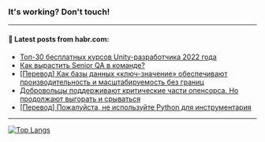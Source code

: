 ### It's working? Don't touch!

---
<!--
#### 🛠️ Technical stack:

![C++](https://img.shields.io/badge/C++-informational?logo=c%2B%2B&style=flat&logoColor=white&color=9C033A)
![Java](https://img.shields.io/badge/Java-informational?logo=java&style=flat&logoColor=white&color=007396)
![Kotlin](https://img.shields.io/badge/Kotlin-informational?logo=Kotlin&style=flat&logoColor=white&color=0095D5)
![JS](https://img.shields.io/badge/JS-informational?logo=javaScript&style=flat&logoColor=black&color=F7Df1E) <br>
![HTML5](https://img.shields.io/badge/HTML5-informational?logo=html5&style=flat&logoColor=white&color=E34F26)
![CSS3](https://img.shields.io/badge/CSS3-informational?logo=css3&style=flat&logoColor=white&color=157286)
![Sass](https://img.shields.io/badge/Saas-informational?logo=sass&style=flat&logoColor=white&color=hotpink)
![PHP](https://img.shields.io/badge/PHP-informational?logo=php&style=flat&logoColor=white&color=777BB4) <br>
![WebPAck](https://img.shields.io/badge/WebPack-informational?logo=webPack&style=flat&logoColor=white&color=FF6F00)
![Bootstrap](https://img.shields.io/badge/Bootstrap-informational?logo=Bootstrap&style=flat&logoColor=white&color=7952B3)
![MySQL](https://img.shields.io/badge/MySQL-informational?logo=MySQL&style=flat&logoColor=white&color=00f) <br>
![NodeJS](https://img.shields.io/badge/NodeJS-informational?logo=node.js&style=flat&logoColor=white&color=43853D)
![Spring](https://img.shields.io/badge/Spring-informational?logo=Spring&style=flat&logoColor=white&color=0A9EDC)
![Angular](https://img.shields.io/badge/Vue-informational?logo=vue.js&style=flat&logoColor=white&color=red)
![Git](https://img.shields.io/badge/Git-informational?logo=git&style=flat&logoColor=white&color=darkorange)

___
-->

#### 💬 Latest posts from habr.com:

<!-- BLOG-POST-LIST:START -->
- [Топ-30 бесплатных курсов Unity-разработчика 2022 года](https://habr.com/ru/post/688210/?utm_source=habrahabr&utm_medium=rss&utm_campaign=688210)
- [Как вырастить Senior QA в команде?](https://habr.com/ru/post/688192/?utm_source=habrahabr&utm_medium=rss&utm_campaign=688192)
- [[Перевод] Как базы данных «ключ-значение» обеспечивают производительность и масштабируемость без границ](https://habr.com/ru/post/685402/?utm_source=habrahabr&utm_medium=rss&utm_campaign=685402)
- [Добровольцы поддерживают критические части опенсорса. Но продолжают выгорать и срываться](https://habr.com/ru/post/687176/?utm_source=habrahabr&utm_medium=rss&utm_campaign=687176)
- [[Перевод] Пожалуйста, не используйте Python для инструментария](https://habr.com/ru/post/688108/?utm_source=habrahabr&utm_medium=rss&utm_campaign=688108)
<!-- BLOG-POST-LIST:END -->

---

[![Top Langs](https://github-readme-stats.vercel.app/api/top-langs/?username=zloylis&layout=compact&hide_border=true&theme=dracula)](https://github.com/zloylis)
